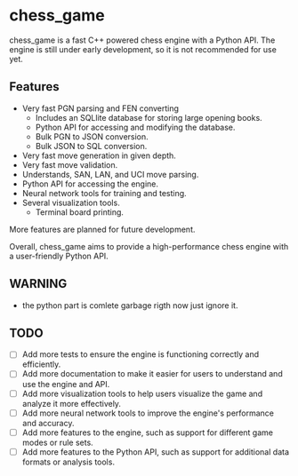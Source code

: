 # chess_game

chess_game is a fast C++ powered chess engine with a Python API. The engine is still under early development, so it is not recommended for use yet. 

## Features

- Very fast PGN parsing and FEN converting
  - Includes an SQLlite database for storing large opening books.
  - Python API for accessing and modifying the database.
  - Bulk PGN to JSON conversion.
  - Bulk JSON to SQL conversion.
- Very fast move generation in given depth.
- Very fast move validation.
- Understands, SAN, LAN, and UCI move parsing.
- Python API for accessing the engine.
- Neural network  tools for training and testing.
- Several visualization tools.
  - Terminal board printing.
 

More features are planned for future development.

Overall, chess_game aims to provide a high-performance chess engine with a user-friendly Python API.
## WARNING
- the python part is comlete garbage rigth now just ignore it. 

## TODO
- [ ] Add more tests to ensure the engine is functioning correctly and efficiently.
- [ ] Add more documentation to make it easier for users to understand and use the engine and API.
- [ ] Add more visualization tools to help users visualize the game and analyze it more effectively.
- [ ] Add more neural network tools to improve the engine's performance and accuracy.
- [ ] Add more features to the engine, such as support for different game modes or rule sets.
- [ ] Add more features to the Python API, such as support for additional data formats or analysis tools.
